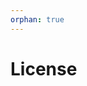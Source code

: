 ```yaml
---
orphan: true
---
```


# License

```{include} ../LICENSE

```
                                                                                                                                                      